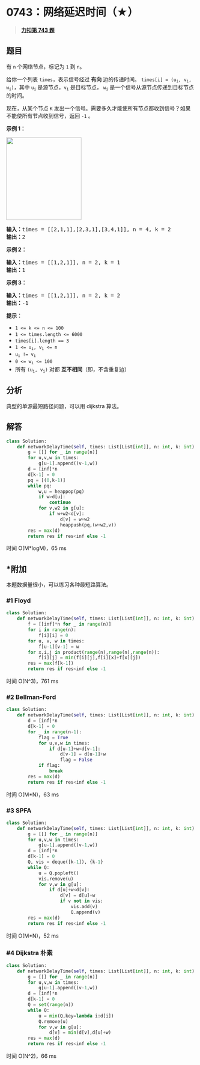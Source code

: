 # 0743：网络延迟时间（★）


> <u>**[力扣第 743 题](https://leetcode.cn/problems/network-delay-time/)**</u>

## 题目

<p>有 <code>n</code> 个网络节点，标记为 <code>1</code> 到 <code>n</code>。</p>

<p>给你一个列表 <code>times</code>，表示信号经过 <strong>有向</strong> 边的传递时间。 <code>times[i] = (u<sub>i</sub>, v<sub>i</sub>, w<sub>i</sub>)</code>，其中 <code>u<sub>i</sub></code> 是源节点，<code>v<sub>i</sub></code> 是目标节点， <code>w<sub>i</sub></code> 是一个信号从源节点传递到目标节点的时间。</p>

<p>现在，从某个节点 <code>K</code> 发出一个信号。需要多久才能使所有节点都收到信号？如果不能使所有节点收到信号，返回 <code>-1</code> 。</p>



<p><strong>示例 1：</strong></p>

<p><img alt="" src="https://assets.leetcode.com/uploads/2019/05/23/931_example_1.png" style="height: 220px; width: 200px;" /></p>

<pre>
<strong>输入：</strong>times = [[2,1,1],[2,3,1],[3,4,1]], n = 4, k = 2
<strong>输出：</strong>2
</pre>

<p><strong>示例 2：</strong></p>

<pre>
<strong>输入：</strong>times = [[1,2,1]], n = 2, k = 1
<strong>输出：</strong>1
</pre>

<p><strong>示例 3：</strong></p>

<pre>
<strong>输入：</strong>times = [[1,2,1]], n = 2, k = 2
<strong>输出：</strong>-1
</pre>



<p><strong>提示：</strong></p>

<ul>
<li><code>1 &lt;= k &lt;= n &lt;= 100</code></li>
<li><code>1 &lt;= times.length &lt;= 6000</code></li>
<li><code>times[i].length == 3</code></li>
<li><code>1 &lt;= u<sub>i</sub>, v<sub>i</sub> &lt;= n</code></li>
<li><code>u<sub>i</sub> != v<sub>i</sub></code></li>
<li><code>0 &lt;= w<sub>i</sub> &lt;= 100</code></li>
<li>所有 <code>(u<sub>i</sub>, v<sub>i</sub>)</code> 对都 <strong>互不相同</strong>（即，不含重复边）</li>
</ul>


## 分析

典型的单源最短路径问题，可以用 dijkstra 算法。

## 解答

```python
class Solution:
    def networkDelayTime(self, times: List[List[int]], n: int, k: int) -> int:
        g = [[] for _ in range(n)]
        for u,v,w in times:
            g[u-1].append((v-1,w))
        d = [inf]*n
        d[k-1] = 0
        pq = [(0,k-1)]
        while pq:
            w,u = heappop(pq)
            if w>d[u]:
                continue
            for v,w2 in g[u]:
                if w+w2<d[v]:
                    d[v] = w+w2
                    heappush(pq,(w+w2,v))
        res = max(d)
        return res if res<inf else -1
```
时间 O(M*logM)，65 ms

## *附加

本题数据量很小，可以练习各种最短路算法。

### #1 Floyd

```python
class Solution:
    def networkDelayTime(self, times: List[List[int]], n: int, k: int) -> int:
        f = [[inf]*n for _ in range(n)]
        for i in range(n):
            f[i][i] = 0
        for u, v, w in times:
            f[u-1][v-1] = w
        for x,i,j in product(range(n),range(n),range(n)):
            f[i][j] = min(f[i][j],f[i][x]+f[x][j])
        res = max(f[k-1])
        return res if res<inf else -1
```
时间 O(N^3)，761 ms

### #2 Bellman-Ford 
```python
class Solution:
    def networkDelayTime(self, times: List[List[int]], n: int, k: int) -> int:
        d = [inf]*n
        d[k-1] = 0
        for _ in range(n-1):
            flag = True
            for u,v,w in times:
                if d[u-1]+w<d[v-1]:
                    d[v-1] = d[u-1]+w
                    flag = False
            if flag:
                break
        res = max(d)
        return res if res<inf else -1
```
时间 O(M*N)，63 ms

### #3 SPFA

```python
class Solution:
    def networkDelayTime(self, times: List[List[int]], n: int, k: int) -> int:
        g = [[] for _ in range(n)]
        for u,v,w in times:
            g[u-1].append((v-1,w))
        d = [inf]*n
        d[k-1] = 0
        Q, vis = deque([k-1]), {k-1}
        while Q:
            u = Q.popleft()
            vis.remove(u)
            for v,w in g[u]:
                if d[u]+w<d[v]:
                    d[v] = d[u]+w
                    if v not in vis:
                        vis.add(v)
                        Q.append(v)
        res = max(d)
        return res if res<inf else -1
```
时间 O(M*N)，52 ms

### #4 Dijkstra 朴素

```python
class Solution:
    def networkDelayTime(self, times: List[List[int]], n: int, k: int) -> int:
        g = [[] for _ in range(n)]
        for u,v,w in times:
            g[u-1].append((v-1,w))
        d = [inf]*n
        d[k-1] = 0
        Q = set(range(n))
        while Q:
            u = min(Q,key=lambda i:d[i])
            Q.remove(u)
            for v,w in g[u]:
                d[v] = min(d[v],d[u]+w)
        res = max(d)
        return res if res<inf else -1
```
时间 O(N^2)，66 ms
